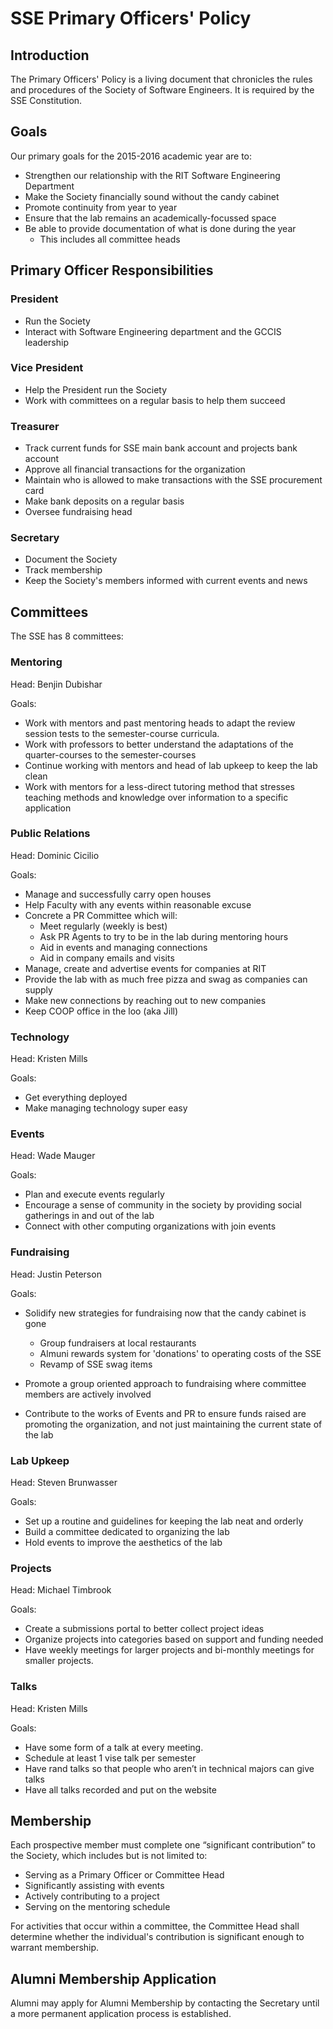 SSE Primary Officers' Policy
============================

Introduction
------------
The Primary Officers' Policy is a living document that chronicles the rules and
procedures of the Society of Software Engineers. It is required by the SSE
Constitution.

Goals
-----
Our primary goals for the 2015-2016 academic year are to:

* Strengthen our relationship with the RIT Software Engineering Department
* Make the Society financially sound without the candy cabinet
* Promote continuity from year to year
* Ensure that the lab remains an academically-focussed space
* Be able to provide documentation of what is done during the year
  * This includes all committee heads

Primary Officer Responsibilities
--------------------------------
### President
* Run the Society
* Interact with Software Engineering department and the GCCIS leadership

### Vice President
* Help the President run the Society
* Work with committees on a regular basis to help them succeed

### Treasurer
* Track current funds for SSE main bank account and projects bank account 
* Approve all financial transactions for the organization 
* Maintain who is allowed to make transactions with the SSE procurement card
* Make bank deposits on a regular basis
* Oversee fundraising head

### Secretary
* Document the Society
* Track membership
* Keep the Society's members informed with current events and news

Committees
----------

The SSE has 8 committees:

### Mentoring
Head: Benjin Dubishar

Goals:

* Work with mentors and past mentoring heads to adapt the review session tests
  to the semester-course curricula.
* Work with professors to better understand the adaptations of the
  quarter-courses to the semester-courses
* Continue working with mentors and head of lab upkeep to keep the lab clean 
* Work with mentors for a less-direct tutoring method that stresses teaching
  methods and knowledge over information to a specific application

### Public Relations
Head: Dominic Cicilio

Goals:

* Manage and successfully carry open houses
* Help Faculty with any events within reasonable excuse
* Concrete a PR Committee which will:
  * Meet regularly (weekly is best)
  * Ask PR Agents to try to be in the lab during mentoring hours
  * Aid in events and managing connections
  * Aid in company emails and visits
* Manage, create and advertise events for companies at RIT
* Provide the lab with as much free pizza and swag as companies can supply
* Make new connections by reaching out to new companies
* Keep CO­OP office in the loo (aka Jill)

### Technology
Head: Kristen Mills

Goals:

* Get everything deployed
* Make managing technology super easy

### Events
Head: Wade Mauger

Goals:

* Plan and execute events regularly
* Encourage a sense of community in the society by providing social gatherings in and out of the lab
* Connect with other computing organizations with join events

### Fundraising
Head: Justin Peterson

Goals:

* Solidify new strategies for fundraising now that the candy cabinet is gone
  * Group fundraisers at local restaurants 
  * Almuni rewards system for 'donations' to operating costs of the SSE
  * Revamp of SSE swag items

* Promote a group oriented approach to fundraising where committee members are actively involved
* Contribute to the works of Events and PR to ensure funds raised are promoting the organization, and not just maintaining the current state of the lab


### Lab Upkeep
Head: Steven Brunwasser

Goals:

* Set up a routine and guidelines for keeping the lab neat and orderly
* Build a committee dedicated to organizing the lab
* Hold events to improve the aesthetics of the lab

### Projects
Head: Michael Timbrook

Goals:

* Create a submissions portal to better collect project ideas
* Organize projects into categories based on support and funding needed
* Have weekly meetings for larger projects and bi-monthly meetings for smaller
  projects.

### Talks
Head: Kristen Mills

Goals:

* Have some form of a talk at every meeting.
* Schedule at least 1 vise talk per semester
* Have rand talks so that people who aren’t in technical majors can give talks
* Have all talks recorded and put on the website


Membership
----------
Each prospective member must complete one “significant contribution” to the
Society, which includes but is not limited to:

* Serving as a Primary Officer or Committee Head
* Significantly assisting with events
* Actively contributing to a project
* Serving on the mentoring schedule

For activities that occur within a committee, the Committee Head shall
determine whether the individual's contribution is significant enough to
warrant membership.

Alumni Membership Application
-----------------------------
Alumni may apply for Alumni Membership by contacting the Secretary until a more
permanent application process is established.


